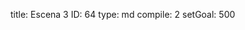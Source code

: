 title:          Escena 3
ID:             64
type:           md
compile:        2
setGoal:        500


